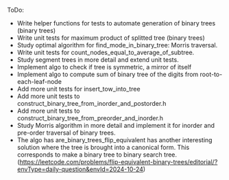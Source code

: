 ToDo:

- Write helper functions for tests to automate generation of binary trees (binary trees)
- Write unit tests for maximum product of splitted tree (binary trees)
- Study optimal algorithm for find_mode_in_binary_tree: Morris traversal.
- Write unit tests for count_nodes_equal_to_average_of_subtree.
- Study segment trees in more detail and extend unit tests.
- Implement algo to check if tree is symmetric, a mirror of itself
- Implement algo to compute sum of binary tree of the digits from root-to-each-leaf-node
- Add more unit tests for insert_tow_into_tree
- Add more unit tests to construct_binary_tree_from_inorder_and_postorder.h
- Add more unit tests to construct_binary_tree_from_preorder_and_inorder.h
- Study Morris algorithm in more detail and implement it for inorder and pre-order traversal of binary trees.
- The algo has are_binary_trees_flip_equivalent has another interesting solution where the tree is brought into a 
  canonical form. This corresponds to make a binary tree to binary search tree. (https://leetcode.com/problems/flip-equivalent-binary-trees/editorial/?envType=daily-question&envId=2024-10-24)

